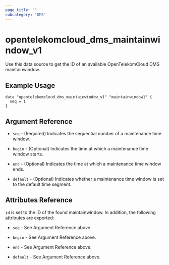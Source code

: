 ```yaml
---
page_title: ""
subcategory: "DMS"
---
```


# opentelekomcloud_dms_maintainwindow_v1

Use this data source to get the ID of an available OpenTelekomCloud DMS maintainwindow.

## Example Usage

```hcl
data "opentelekomcloud_dms_maintainwindow_v1" "maintainwindow1" {
  seq = 1
}
```

## Argument Reference

* `seq` - (Required) Indicates the sequential number of a maintenance time window.

* `begin` - (Optional) Indicates the time at which a maintenance time window starts.

* `end` - (Optional) Indicates the time at which a maintenance time window ends.

* `default` - (Optional) Indicates whether a maintenance time window is set to the default time segment.

## Attributes Reference

`id` is set to the ID of the found maintainwindow. In addition, the following attributes are exported:

* `seq` - See Argument Reference above.

* `begin` - See Argument Reference above.

* `end` - See Argument Reference above.

* `default` - See Argument Reference above.

